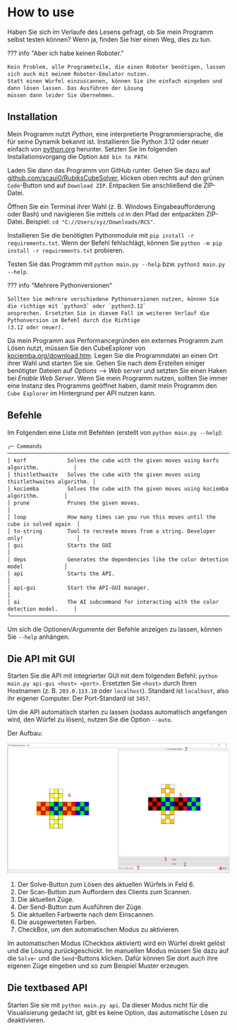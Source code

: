 # How to use

Haben Sie sich im Verlaufe des Lesens gefragt, ob Sie mein Programm selbst testen können? Wenn ja, finden Sie hier einen
Weg, dies zu tun.

??? info "Aber ich habe keinen Roboter."
   
    Kein Problem, alle Programmteile, die einen Roboter benötigen, lassen sich auch mit meinem Roboter-Emulator nutzen.
    Statt einen Würfel einzuscannen, können Sie ihn einfach eingeben und dann lösen lassen. Das Ausführen der Lösung
    müssen dann leider Sie übernehmen.

## Installation

Mein Programm nutzt *Python*, eine interpretierte Programmiersprache, die für seine Dynamik bekannt ist. Installieren
Sie Python 3.12 oder neuer einfach von [python.org](https://python.org) herunter. Setzten Sie im folgenden
Installationsvorgang die Option `Add bin to PATH`.

Laden Sie dann das Programm von GitHub runter. Gehen Sie dazu auf
[github.com/scaui0/RubiksCubeSolver](https://github.com/scaui0/RubiksCubeSolver), klicken oben rechts auf den grünen
`Code`-Button und auf `Download ZIP`. Entpacken Sie anschließend die ZIP-Datei.

Öffnen Sie ein Terminal ihrer Wahl (z. B. Windows Eingabeaufforderung oder Bash) und navigieren Sie mittels `cd` in
den Pfad der entpackten ZIP-Datei. Beispiel: `cd "C://Users/xyz/Downloads/RCS"`.

Installieren Sie die benötigten Pythonmodule mit `pip install -r requirements.txt`. Wenn der Befehl fehlschlägt, können
Sie `python -m pip install -r requirements.txt` probieren.

Testen Sie das Programm mit `python main.py --help` bzw. `python3 main.py --help`.

??? info "Mehrere Pythonversionen"

    Sollten Sie mehrere verschiedene Pythonversionen nutzen, können Sie die richtige mit `python3` oder `python3.12`
    ansprechen. Ersetzten Sie in diesem Fall im weiteren Verlauf die Pythonversion im Befehl durch die Richtige
    (3.12 oder neuer).

Da mein Programm aus Performancegründen ein externes Programm zum Lösen nutzt, müssen Sie den CubeExplorer von
[kociemba.org/download.htm](https://kociemba.org/download.htm). Legen Sie die Programmdatei an einen Ort ihrer Wahl und
starten Sie sie. Gehen Sie nach dem Erstellen einiger benötigter Dateien auf *Options* --> *Web server* und setzten Sie
einen Haken bei  *Enable Web Server*. Wenn Sie mein Programm nutzen, sollten Sie immer eine Instanz des Programms
geöffnet haben, damit mein Programm den `Cube Explorer` im Hintergrund per API nutzen kann.

## Befehle

Im Folgenden eine Liste mit Befehlen (erstellt von `python main.py --help`):
```
╭─ Commands ─────────────────────────────────────────────────────────────────────────────╮
│ korf             Solves the cube with the given moves using korfs algorithm.           │
│ thistlethwaite   Solves the cube with the given moves using thistlethwaites algorithm. │
│ kociemba         Solves the cube with the given moves using kociemba algorithm.        │
│ prune            Prunes the given moves.                                               │
│ loop             How many times can you run this moves until the cube is solved again  │
│ to-string        Tool to recreate moves from a string. Developer only!                 │
│ gui              Starts the GUI                                                        │
│ deps             Generates the dependencies like the color detection model             │
│ api              Starts the API.                                                       │
│ api-gui          Start the API-GUI manager.                                            │
│ ai               The AI subcommand for interacting with the color detection model.     │
╰────────────────────────────────────────────────────────────────────────────────────────╯

```

Um sich die Optionen/Argumente der Befehle anzeigen zu lassen, können Sie `--help` anhängen.

## Die API mit GUI

Starten Sie die API mit integrierter GUI mit dem folgenden Befehl: `python main.py api-gui <host> <port>`.
Ersetzten Sie `<host>` durch Ihren Hostnamen (z. B. `203.0.113.10` oder `localhost`).
Standard ist `localhost`, also ihr eigener Computer.
Der Port-Standard ist `3457`.

Um die API automatisch starten zu lassen (sodass automatisch angefangen wird, den Würfel zu lösen), nutzen Sie die
Option `--auto`.

Der Aufbau:

![Der Aufbau der GUI](/images/api_gui_with_descriptions.png)

1. Der Solve-Button zum Lösen des aktuellen Würfels in Feld 6.
2. Der Scan-Button zum Auffordern des Clients zum Scannen.
3. Die aktuellen Züge.
4. Der Send-Button zum Ausführen der Züge.
5. Die aktuellen Farbwerte nach dem Einscannen.
6. Die ausgewerteten Farben.
7. CheckBox, um den automatischen Modus zu aktivieren.

Im automatischen Modus (Checkbox aktiviert) wird ein Würfel direkt gelöst und die Lösung zurückgeschickt. Im manuellen
Modus müssen Sie dazu auf die `Solve`- und die `Send`-Buttons klicken. Dafür können Sie dort auch ihre eigenen Züge
eingeben und so zum Beispiel Muster erzeugen.

## Die textbased API

Starten Sie sie mit `python main.py api`.
Da dieser Modus nicht für die Visualisierung gedacht ist, gibt es keine Option, das automatische Lösen zu deaktivieren.

